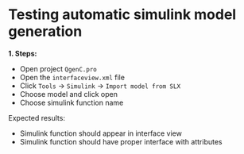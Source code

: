 # Testing automatic simulink model generation

**1. Steps:**

* Open project `QgenC.pro`
* Open the `interfaceview.xml` file
* Click `Tools` -> `Simulink` -> `Import model from SLX`
* Choose model and click open
* Choose simulink function name

Expected results:

* Simulink function should appear in interface view
* Simulink function should have proper interface with attributes
